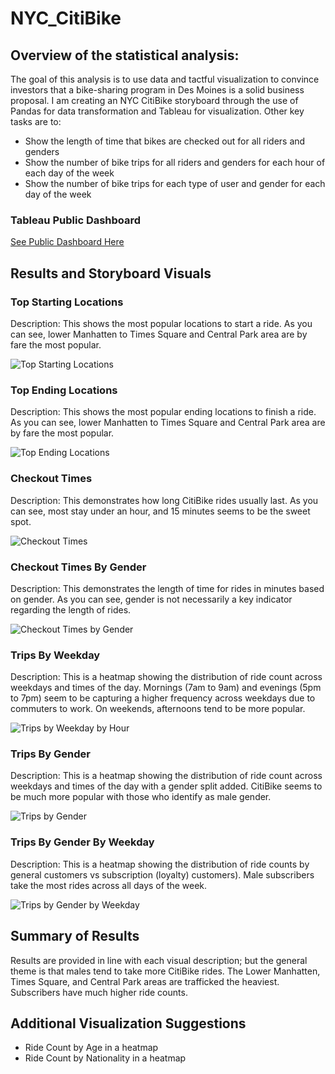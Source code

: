 # NYC_CitiBike

## Overview of the statistical analysis:
The goal of this analysis is to use data and tactful visualization to convince investors that a bike-sharing program in Des Moines is a solid business proposal. 
I am creating an NYC CitiBike storyboard through the use of Pandas for data transformation and Tableau for visualization.
Other key tasks are to:
- Show the length of time that bikes are checked out for all riders and genders
- Show the number of bike trips for all riders and genders for each hour of each day of the week
- Show the number of bike trips for each type of user and gender for each day of the week

### Tableau Public Dashboard
[See Public Dashboard Here](https://public.tableau.com/app/profile/graham.sereno/viz/NYC_Citibike_Challenge_16610120154100/BikeSharingStory)

## Results and Storyboard Visuals

### Top Starting Locations
Description: This shows the most popular locations to start a ride. As you can see, lower Manhatten to Times Square and Central Park area are by fare the most popular.
  
![Top Starting Locations](https://github.com/GrahamBSereno/NYC_CitiBike/blob/main/images/TopStartingLocations.png)


### Top Ending Locations
Description: This shows the most popular ending locations to finish a ride. As you can see, lower Manhatten to Times Square and Central Park area are by fare the most popular.

![Top Ending Locations](https://github.com/GrahamBSereno/NYC_CitiBike/blob/main/images/TopEndingLocations.png)



### Checkout Times
Description: This demonstrates how long CitiBike rides usually last. As you can see, most stay under an hour, and 15 minutes seems to be the sweet spot.

![Checkout Times](https://github.com/GrahamBSereno/NYC_CitiBike/blob/main/images/CheckoutTime.png)





### Checkout Times By Gender
Description: This demonstrates the length of time for rides in minutes based on gender. As you can see, gender is not necessarily a key indicator regarding the length of rides.


![Checkout Times by Gender](https://github.com/GrahamBSereno/NYC_CitiBike/blob/main/images/CheckoutTimeByGender.png)
<br>
 



### Trips By Weekday
Description: This is a heatmap showing the distribution of ride count across weekdays and times of the day. Mornings (7am to 9am) and evenings (5pm to 7pm) seem to be capturing a higher frequency across weekdays due to commuters to work. On weekends, afternoons tend to be more popular.


![Trips by Weekday by Hour](https://github.com/GrahamBSereno/NYC_CitiBike/blob/main/images/TripsbyWeekdaybyHour.png)



### Trips By Gender
Description: This is a heatmap showing the distribution of ride count across weekdays and times of the day with a gender split added. CitiBike seems to be much more popular with those who identify as male gender.
 
![Trips by Gender](https://github.com/GrahamBSereno/NYC_CitiBike/blob/main/images/TripsbyGender.png)

### Trips By Gender By Weekday
Description: This is a heatmap showing the distribution of ride counts by general customers vs subscription (loyalty) customers). Male subscribers take the most rides across all days of the week.
  
![Trips by Gender by Weekday](https://github.com/GrahamBSereno/NYC_CitiBike/blob/main/images/TripsbyGenderbyWeekday.png)


## Summary of Results
Results are provided in line with each visual description; but the general theme is that males tend to take more CitiBike rides. The Lower Manhatten, Times Square, and Central Park areas are trafficked the heaviest. Subscribers have much higher ride counts.

## Additional Visualization Suggestions
- Ride Count by Age in a heatmap
- Ride Count by Nationality in a heatmap
